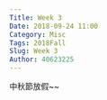 ```yaml
---
Title: Week 3
Date: 2018-09-24 11:00
Category: Misc
Tags: 2018Fall
Slug: Week 3
Author: 40623225
---
```


中秋節放假~~

<!-- PELICAN_END_SUMMARY -->

